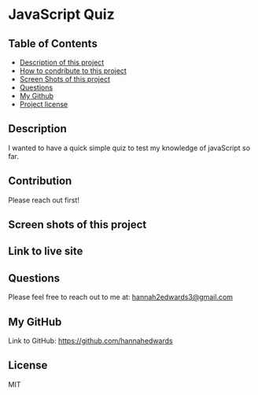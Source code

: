 
# JavaScript Quiz
## Table of Contents
- [Description of this project](#Description)
- [How to condribute to this project](#Contribution)
- [Screen Shots of this project](#Screen-shots)
- [Questions](#Email)
- [My Github](#GitHub)
- [Project license](#License)
## Description
I wanted to have a quick simple quiz to test my knowledge of javaScript so far.
## Contribution
Please reach out first!
## Screen shots of this project

## Link to live site

## Questions
Please feel free to reach out to me at: hannah2edwards3@gmail.com
## My GitHub
Link to GitHub: https://github.com/hannahedwards
## License
MIT
